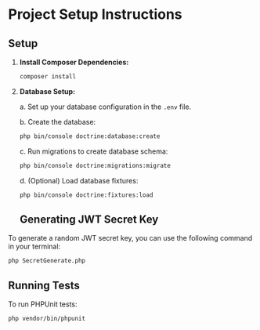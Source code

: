 # Project Setup Instructions

## Setup

1. **Install Composer Dependencies:**

    ```bash
    composer install
    ```

2. **Database Setup:**

   a. Set up your database configuration in the `.env` file.

   b. Create the database:

    ```bash
    php bin/console doctrine:database:create
    ```

   c. Run migrations to create database schema:

    ```bash
    php bin/console doctrine:migrations:migrate
    ```

   d. (Optional) Load database fixtures:

    ```bash
    php bin/console doctrine:fixtures:load
    ```
   ## Generating JWT Secret Key

To generate a random JWT secret key, you can use the following command in your terminal:

```bash
php SecretGenerate.php
 ```
## Running Tests

To run PHPUnit tests:

```bash
php vendor/bin/phpunit
```
